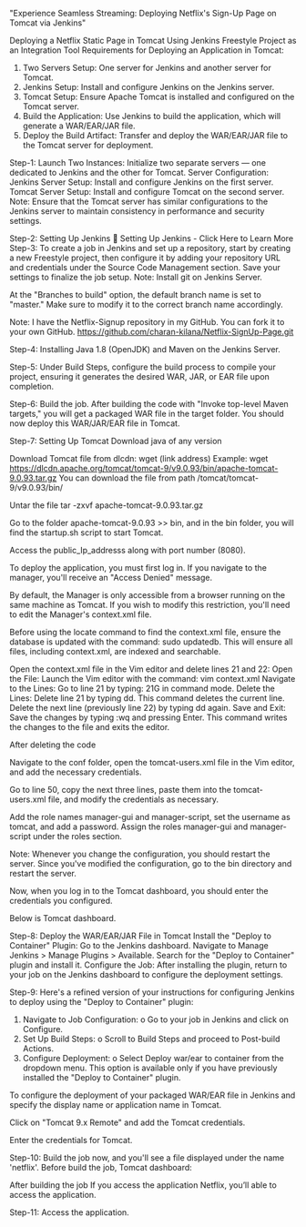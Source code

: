 


 


"Experience Seamless Streaming: Deploying Netflix's Sign-Up Page on Tomcat via Jenkins"
 
 

Deploying a Netflix Static Page in Tomcat Using Jenkins Freestyle Project as an Integration Tool
Requirements for Deploying an Application in Tomcat:
1.	Two Servers Setup: One server for Jenkins and another server for Tomcat.
2.	Jenkins Setup: Install and configure Jenkins on the Jenkins server.
3.	Tomcat Setup: Ensure Apache Tomcat is installed and configured on the Tomcat server.
4.	Build the Application: Use Jenkins to build the application, which will generate a WAR/EAR/JAR file.
5.	Deploy the Build Artifact: Transfer and deploy the WAR/EAR/JAR file to the Tomcat server for deployment.

Step-1: Launch Two Instances: Initialize two separate servers — one dedicated to Jenkins and the other for Tomcat.
Server Configuration:
Jenkins Server Setup: Install and configure Jenkins on the first server.
Tomcat Server Setup: Install and configure Tomcat on the second server.
Note: Ensure that the Tomcat server has similar configurations to the Jenkins server to maintain consistency in performance and security settings.
 

Step-2: Setting Up Jenkins 
🔗 Setting Up Jenkins - Click Here to Learn More
Step-3: To create a job in Jenkins and set up a repository, start by creating a new Freestyle project, then configure it by adding your repository URL and credentials under the Source Code Management section. Save your settings to finalize the job setup.
Note: Install git on Jenkins Server.

At the "Branches to build" option, the default branch name is set to "master." Make sure to modify it to the correct branch name accordingly.

 

Note: I have the Netflix-Signup repository in my GitHub. You can fork it to your own GitHub.
https://github.com/charan-kilana/Netflix-SignUp-Page.git



Step-4: Installing Java 1.8 (OpenJDK) and Maven on the Jenkins Server.
  


Step-5: Under Build Steps, configure the build process to compile your project, ensuring it generates the desired WAR, JAR, or EAR file upon completion.
 
 



Step-6: Build the job.
After building the code with "Invoke top-level Maven targets," you will get a packaged WAR file in the target folder. You should now deploy this WAR/JAR/EAR file in Tomcat.
 

Step-7: Setting Up Tomcat
Download java of any version
 
 

Download Tomcat file from dlcdn: wget (link address)
Example: wget https://dlcdn.apache.org/tomcat/tomcat-9/v9.0.93/bin/apache-tomcat-9.0.93.tar.gz
You can download the file from path /tomcat/tomcat-9/v9.0.93/bin/
 

 

Untar the file
tar -zxvf apache-tomcat-9.0.93.tar.gz 
 
 

Go to the folder apache-tomcat-9.0.93 >> bin, and in the bin folder, you will find the startup.sh script to start Tomcat.
 

Access the public_Ip_addresss along with port number (8080).
 

To deploy the application, you must first log in. If you navigate to the manager, you'll receive an "Access Denied" message.
 

By default, the Manager is only accessible from a browser running on the same machine as Tomcat. If you wish to modify this restriction, you'll need to edit the Manager's context.xml file.

Before using the locate command to find the context.xml file, ensure the database is updated with the command: sudo updatedb. This will ensure all files, including context.xml, are indexed and searchable.
 

 

Open the context.xml file in the Vim editor and delete lines 21 and 22:
Open the File:
Launch the Vim editor with the command: vim context.xml
Navigate to the Lines:
Go to line 21 by typing: 21G in command mode.
Delete the Lines:
Delete line 21 by typing dd. This command deletes the current line.
Delete the next line (previously line 22) by typing dd again.
Save and Exit:
Save the changes by typing :wq and pressing Enter. This command writes the changes to the file and exits the editor.

 
 

After deleting the code 

Navigate to the conf folder, open the tomcat-users.xml file in the Vim editor, and add the necessary credentials.
 


Go to line 50, copy the next three lines, paste them into the tomcat-users.xml file, and modify the credentials as necessary.
 
Add the role names manager-gui and manager-script, set the username as tomcat, and add a password. Assign the roles manager-gui and manager-script under the roles section.
 
Note: Whenever you change the configuration, you should restart the server. Since you've modified the configuration, go to the bin directory and restart the server.
 

Now, when you log in to the Tomcat dashboard, you should enter the credentials you configured.
 
Below is Tomcat dashboard.
 










Step-8: Deploy the WAR/EAR/JAR File in Tomcat
Install the "Deploy to Container" Plugin:
Go to the Jenkins dashboard.
Navigate to Manage Jenkins > Manage Plugins > Available.
Search for the "Deploy to Container" plugin and install it.
Configure the Job:
After installing the plugin, return to your job on the Jenkins dashboard to configure the deployment settings.

 






Step-9: 
Here's a refined version of your instructions for configuring Jenkins to deploy using the "Deploy to Container" plugin:
1.	Navigate to Job Configuration:
o	Go to your job in Jenkins and click on Configure.
2.	Set Up Build Steps:
o	Scroll to Build Steps and proceed to Post-build Actions.
3.	Configure Deployment:
o	Select Deploy war/ear to container from the dropdown menu. This option is available only if you have previously installed the "Deploy to Container" plugin.
 




To configure the deployment of your packaged WAR/EAR file in Jenkins and specify the display name or application name in Tomcat.
 

Click on "Tomcat 9.x Remote" and add the Tomcat credentials.
 


Enter the credentials for Tomcat.
 

 



Step-10: Build the job now, and you'll see a file displayed under the name 'netflix'.
Before build the job, Tomcat dashboard:
 

After building the job
If you access the application Netflix, you’ll able to access the application.
 
Step-11: Access the application.
 

 
